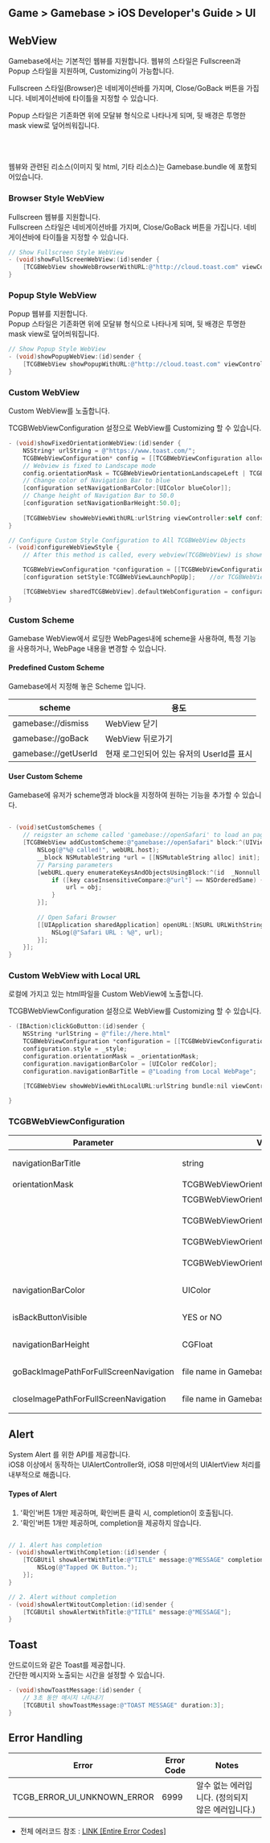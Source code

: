 ## Game > Gamebase > iOS Developer's Guide > UI


## WebView

Gamebase에서는 기본적인 웹뷰를 지원합니다. 웹뷰의 스타일은 Fullscreen과 Popup 스타일을 지원하며, Customizing이 가능합니다.<br/>

Fullscreen 스타일(Browser)은 네비게이션바를 가지며, Close/GoBack 버튼을 가집니다. 네비게이션바에 타이틀을 지정할 수 있습니다.<br/>

Popup 스타일은 기존화면 위에 모달뷰 형식으로 나타나게 되며, 뒷 배경은 투명한 mask view로 덮어씌워집니다.

<br/><br/>

웹뷰와 관련된 리소스(이미지 및 html, 기타 리소스)는 Gamebase.bundle 에 포함되어있습니다.

### Browser Style WebView

Fullscreen 웹뷰를 지원합니다.<br/>
Fullscreen 스타일은 네비게이션바를 가지며, Close/GoBack 버튼을 가집니다. 네비게이션바에 타이틀을 지정할 수 있습니다.


```objectivec
// Show Fullscreen Style WebView
- (void)showFullScreenWebView:(id)sender {
    [TCGBWebView showWebBrowserWithURL:@"http://cloud.toast.com" viewController:self];
}
```



### Popup Style WebView

Popup 웹뷰를 지원합니다.<br/>
Popup 스타일은 기존화면 위에 모달뷰 형식으로 나타나게 되며, 뒷 배경은 투명한 mask view로 덮어씌워집니다.


```objectivec
// Show Popup Style WebView
- (void)showPopupWebView:(id)sender {
    [TCGBWebView showPopupWithURL:@"http://cloud.toast.com" viewController:self];
}
```

### Custom WebView
Custom WebView를 노출합니다.

TCGBWebViewConfiguration 설정으로 WebView를 Customizing 할 수 있습니다.

```objectivec
- (void)showFixedOrientationWebView:(id)sender {
	NSString* urlString = @"https://www.toast.com/";
	TCGBWebViewConfiguration* config = [[TCGBWebViewConfiguration alloc] init];
    // Webview is fixed to Landscape mode
    config.orientationMask = TCGBWebViewOrientationLandscapeLeft | TCGBWebViewOrientationLandscapeRight;
    // Change color of Navigation Bar to blue
    [configuration setNavigationBarColor:[UIColor blueColor]];
    // Change height of Navigation Bar to 50.0
    [configuration setNavigationBarHeight:50.0];
    
    [TCGBWebView showWebViewWithURL:urlString viewController:self configuration:config];
}
```

```objectivec
// Configure Custom Style Configuration to All TCGBWebView Objects
- (void)configureWebViewStyle {
    // After this method is called, every webview(TCGBWebView) is shown with popup style.

    TCGBWebViewConfiguration *configuration = [[TCGBWebViewConfiguration alloc] init];
    [configuration setStyle:TCGBWebViewLaunchPopUp];    //or TCGBWebViewLaunchFullScreen

    [TCGBWebView sharedTCGBWebView].defaultWebConfiguration = configuration;
}
```

### Custom Scheme 

Gamebase WebView에서 로딩한 WebPages내에 scheme을 사용하여, 특정 기능을 사용하거나, WebPage 내용을 변경할 수 있습니다.

#### Predefined Custom Scheme

Gamebase에서 지정해 놓은 Scheme 입니다.<br/>

| scheme | 용도 |
| --- | --- | 
| gamebase://dismiss | WebView 닫기 |
| gamebase://goBack | WebView 뒤로가기 |
| gamebase://getUserId | 현재 로그인되어 있는 유저의 UserId를 표시 |



#### User Custom Scheme

Gamebase에 유저가 scheme명과 block을 지정하여 원하는 기능을 추가할 수 있습니다.


```objectivec

- (void)setCustomSchemes {
	// reigster an scheme called 'gamebase://openSafari' to load an page has url
    [TCGBWebView addCustomScheme:@"gamebase://openSafari" block:^(UIViewController<TCGBWebViewDelegate> *viewController, TCGBWebURL *webURL) {
        NSLog(@"%@ called!", webURL.host);
        __block NSMutableString *url = [[NSMutableString alloc] init];
        // Parsing parameters
        [webURL.query enumerateKeysAndObjectsUsingBlock:^(id  _Nonnull key, id  _Nonnull obj, BOOL * _Nonnull stop) {
            if ([key caseInsensitiveCompare:@"url"] == NSOrderedSame) {
                url = obj;
            }
        }];
        
        // Open Safari Browser
        [[UIApplication sharedApplication] openURL:[NSURL URLWithString:url] options:@{} completionHandler:^(BOOL success) {
            NSLog(@"Safari URL : %@", url);
        }];
    }];
}
```

### Custom WebView with Local URL
로컬에 가지고 있는 html파일을 Custom WebView에 노출합니다.

TCGBWebViewConfiguration 설정으로 WebView를 Customizing 할 수 있습니다.



```objectivec
- (IBAction)clickGoButton:(id)sender {
    NSString *urlString = @"file://here.html"
    TCGBWebViewConfiguration *configuration = [[TCGBWebViewConfiguration alloc] init];
    configuration.style = _style;
    configuration.orientationMask = _orientationMask;
    configuration.navigationBarColor = [UIColor redColor];
    configuration.navigationBarTitle = @"Loading from Local WebPage";
    
    [TCGBWebView showWebViewWithLocalURL:urlString bundle:nil viewController:self configuration:configuration];

}
```



### TCGBWebViewConfiguration

| Parameter | Values | Description |
| --- | --- | --- |
| navigationBarTitle | string | 웹뷰의 타이틀 |
| orientationMask | TCGBWebViewOrientationUnspecified | 미 지정 |
| | TCGBWebViewOrientationPortrait | 세로모드 |
| | TCGBWebViewOrientationPortraitUpsideDown | 세로모드 180도 회전 |
| | TCGBWebViewOrientationLandscapeRight | 가로모드 |
| | TCGBWebViewOrientationLandscapeLeft | 가로모드를 180도 회전 |
| navigationBarColor | UIColor | 네비게이션바 색상 |
| isBackButtonVisible | YES or NO | 백 버튼 활성 or 비활성 |
| navigationBarHeight | CGFloat | 네비게이션바 높이 |
| goBackImagePathForFullScreenNavigation | file name in Gamebase.bundle | 백 버튼 이미지 |
| closeImagePathForFullScreenNavigation | file name in Gamebase.bundle | 닫기 버튼 이미지 |



## Alert

System Alert 를 위한 API를 제공합니다.<br/>
iOS8 이상에서 동작하는 UIAlertController와, iOS8 미만에서의 UIAlertView 처리를 내부적으로 해줍니다.<br/>

#### Types of Alert
1. '확인'버튼 1개만 제공하며, 확인버튼 클릭 시, completion이 호출됩니다.
2. '확인'버튼 1개만 제공하며, completion을 제공하지 않습니다.

```objectivec

// 1. Alert has completion
- (void)showAlertWithCompletion:(id)sender {
	[TCGBUtil showAlertWithTitle:@"TITLE" message:@"MESSAGE" completion:^{
    	NSLog(@"Tapped OK Button.");
    }];
}

// 2. Alert without completion
- (void)showAlertWitoutCompletion:(id)sender {
	[TCGBUtil showAlertWithTitle:@"TITLE" message:@"MESSAGE"];
}

```

## Toast

안드로이드와 같은 Toast를 제공합니다. <br/>
간단한 메시지와 노출되는 시간을 설정할 수 있습니다.

```objectivec
- (void)showToastMessage:(id)sender {
	// 3초 동안 메시지 나타내기
	[TCGBUtil showToastMessage:@"TOAST MESSAGE" duration:3];
}
```


## Error Handling


| Error | Error Code | Notes |
| --- | --- | --- |
| TCGB\_ERROR\_UI\_UNKNOWN\_ERROR | 6999 | 알수 없는 에러입니다. (정의되지 않은 에러입니다.) |



* 전체 에러코드 참조 : [LINK \[Entire Error Codes\]](./error-codes#client-sdk)